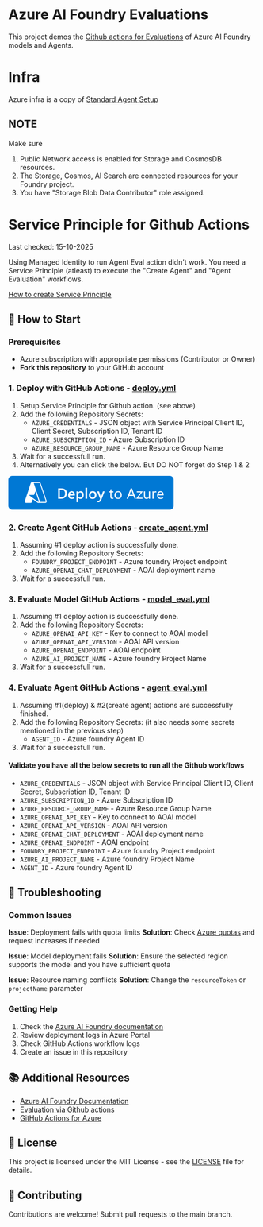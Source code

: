 # Azure AI Foundry Evaluations

This project demos the [Github actions for Evaluations](https://learn.microsoft.com/en-us/azure/ai-foundry/how-to/evaluation-github-action?tabs=foundry-project) of Azure AI Foundry models and Agents.

# Infra
Azure infra is a copy of [Standard Agent Setup](https://github.com/azure-ai-foundry/foundry-samples/blob/main/samples/microsoft/infrastructure-setup/41-standard-agent-setup/README.md)

## NOTE
Make sure 
1. Public Network access is enabled for Storage and CosmosDB resources. 
2. The Storage, Cosmos, AI Search are connected resources for your Foundry project.
3. You have "Storage Blob Data Contributor" role assigned. 

# Service Principle for Github Actions
Last checked: 15-10-2025 

Using Managed Identity to run Agent Eval action didn't work. You need a Service Principle (atleast) to execute the "Create Agent" and "Agent Evaluation" workflows.

[How to create Service Principle](https://learn.microsoft.com/en-us/azure/developer/github/connect-from-azure-secret)

## 🚀 How to Start

### Prerequisites

- Azure subscription with appropriate permissions (Contributor or Owner)
- **Fork this repository** to your GitHub account

### 1. Deploy with GitHub Actions - [deploy.yml](.github/workflows/deploy.yml)

1. Setup Service Principle for Github action. (see above)
2. Add the following Repository Secrets:
   - `AZURE_CREDENTIALS` - JSON object with Service Principal Client ID, Client Secret, Subscription ID, Tenant ID
   - `AZURE_SUBSCRIPTION_ID` - Azure Subscription ID
   - `AZURE_RESOURCE_GROUP_NAME` - Azure Resource Group Name
3. Wait for a successfull run.
4. Alternatively you can click the below. But DO NOT forget do Step 1 & 2

[![Deploy To Azure](https://raw.githubusercontent.com/Azure/azure-quickstart-templates/master/1-CONTRIBUTION-GUIDE/images/deploytoazure.svg?sanitize=true)](https://portal.azure.com/#create/Microsoft.Template/uri/https%3A%2F%2Fraw.githubusercontent.com%2Fazure-ai-foundry%2Ffoundry-samples%2Frefs%2Fheads%2Fmain%2Fsamples%2Fmicrosoft%2Finfrastructure-setup%2F41-standard-agent-setup%2Fazuredeploy.json) 

### 2. Create Agent GitHub Actions - [create_agent.yml](.github/workflows/create_agent.yml)

1. Assuming #1 deploy action is successfully done.
2. Add the following Repository Secrets:
   - `FOUNDRY_PROJECT_ENDPOINT` - Azure foundry Project endpoint
   - `AZURE_OPENAI_CHAT_DEPLOYMENT` - AOAI deployment name
3. Wait for a successfull run.

### 3. Evaluate Model GitHub Actions - [model_eval.yml](.github/workflows/model_eval.yml)

1. Assuming #1 deploy action is successfully done.
2. Add the following Repository Secrets:
   - `AZURE_OPENAI_API_KEY` - Key to connect to AOAI model
   - `AZURE_OPENAI_API_VERSION` - AOAI API version
   - `AZURE_OPENAI_ENDPOINT` - AOAI endpoint
   - `AZURE_AI_PROJECT_NAME` - Azure foundry Project Name
3. Wait for a successfull run.

### 4. Evaluate Agent GitHub Actions - [agent_eval.yml](.github/workflows/agent_eval.yml)

1. Assuming #1(deploy) & #2(create agent) actions are successfully finished.
2. Add the following Repository Secrets: (it also needs some secrets mentioned in the previous step)
   - `AGENT_ID` - Azure foundry Agent ID
3. Wait for a successfull run.

#### Validate you have all the below secrets to run all the Github workflows

   - `AZURE_CREDENTIALS` - JSON object with Service Principal Client ID, Client Secret, Subscription ID, Tenant ID
   - `AZURE_SUBSCRIPTION_ID` - Azure Subscription ID
   - `AZURE_RESOURCE_GROUP_NAME` - Azure Resource Group Name
   - `AZURE_OPENAI_API_KEY` - Key to connect to AOAI model
   - `AZURE_OPENAI_API_VERSION` - AOAI API version
   - `AZURE_OPENAI_CHAT_DEPLOYMENT` - AOAI deployment name
   - `AZURE_OPENAI_ENDPOINT` - AOAI endpoint
   - `FOUNDRY_PROJECT_ENDPOINT` - Azure foundry Project endpoint
   - `AZURE_AI_PROJECT_NAME` - Azure foundry Project Name
   - `AGENT_ID` - Azure foundry Agent ID

## 🔧 Troubleshooting

### Common Issues

**Issue**: Deployment fails with quota limits
**Solution**: Check [Azure quotas](https://docs.microsoft.com/en-us/azure/azure-resource-manager/management/azure-subscription-service-limits) and request increases if needed

**Issue**: Model deployment fails
**Solution**: Ensure the selected region supports the model and you have sufficient quota

**Issue**: Resource naming conflicts
**Solution**: Change the `resourceToken` or `projectName` parameter

### Getting Help

1. Check the [Azure AI Foundry documentation](https://docs.microsoft.com/en-us/azure/ai-studio/)
2. Review deployment logs in Azure Portal
3. Check GitHub Actions workflow logs
4. Create an issue in this repository

## 📚 Additional Resources

- [Azure AI Foundry Documentation](https://learn.microsoft.com/en-us/azure/ai-foundry/what-is-azure-ai-foundry)
- [Evaluation via Github actions](https://learn.microsoft.com/en-us/azure/ai-foundry/how-to/evaluation-github-action?tabs=foundry-project)
- [GitHub Actions for Azure](https://docs.microsoft.com/en-us/azure/developer/github/)

## 📄 License

This project is licensed under the MIT License - see the [LICENSE](LICENSE) file for details.

## 🤝 Contributing

Contributions are welcome! Submit pull requests to the main branch.

